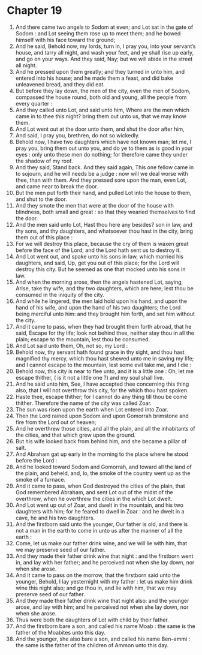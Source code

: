 # Chapter 19

1. And there came two angels to Sodom at even; and Lot sat in the gate of Sodom : and Lot seeing them rose up to meet them; and he bowed himself with his face toward the ground;
2. And he said, Behold now, my lords, turn in, I pray you, into your servant’s house, and tarry all night, and wash your feet, and ye shall rise up early, and go on your ways. And they said, Nay; but we will abide in the street all night.
3. And he pressed upon them greatly; and they turned in unto him, and entered into his house; and he made them a feast, and did bake unleavened bread, and they did eat.
4. But before they lay down, the men of the city, even the men of Sodom, compassed the house round, both old and young, all the people from every quarter :
5. And they called unto Lot, and said unto him, Where are the men which came in to thee this night? bring them out unto us, that we may know them.
6. And Lot went out at the door unto them, and shut the door after him,
7. And said, I pray you, brethren, do not so wickedly.
8. Behold now, I have two daughters which have not known man; let me, I pray you, bring them out unto you, and do ye to them as is good in your eyes : only unto these men do nothing; for therefore came they under the shadow of my roof.
9. And they said, Stand back. And they said again, This one fellow came in to sojourn, and he will needs be a judge : now will we deal worse with thee, than with them. And they pressed sore upon the man, even Lot, and came near to break the door.
10. But the men put forth their hand, and pulled Lot into the house to them, and shut to the door.
11. And they smote the men that were at the door of the house with blindness, both small and great : so that they wearied themselves to find the door.
12. And the men said unto Lot, Hast thou here any besides? son in law, and thy sons, and thy daughters, and whatsoever thou hast in the city, bring them out of this place :
13. For we will destroy this place, because the cry of them is waxen great before the face of the Lord; and the Lord hath sent us to destroy it.
14. And Lot went out, and spake unto his sons in law, which married his daughters, and said, Up, get you out of this place; for the Lord will destroy this city. But he seemed as one that mocked unto his sons in law.
15. And when the morning arose, then the angels hastened Lot, saying, Arise, take thy wife, and thy two daughters, which are here; lest thou be consumed in the iniquity of the city.
16. And while he lingered, the men laid hold upon his hand, and upon the hand of his wife, and upon the hand of his two daughters; the Lord being merciful unto him: and they brought him forth, and set him without the city.
17. And it came to pass, when they had brought them forth abroad, that he said, Escape for thy life; look not behind thee, neither stay thou in all the plain; escape to the mountain, lest thou be consumed.
18. And Lot said unto them, Oh, not so, my Lord :
19. Behold now, thy servant hath found grace in thy sight, and thou hast magnified thy mercy, which thou hast shewed unto me in saving my life; and I cannot escape to the mountain, lest some evil take me, and I die :
20. Behold now, this city is near to flee unto, and it is a little one : Oh, let me escape thither, ( is it not a little one ?) and my soul shall live.
21. And he said unto him, See, I have accepted thee concerning this thing also, that I will not overthrow this city, for the which thou hast spoken.
22. Haste thee, escape thither; for I cannot do any thing till thou be come thither. Therefore the name of the city was called Zoar.
23. The sun was risen upon the earth when Lot entered into Zoar.
24. Then the Lord rained upon Sodom and upon Gomorrah brimstone and fire from the Lord out of heaven;
25. And he overthrew those cities, and all the plain, and all the inhabitants of the cities, and that which grew upon the ground.
26. But his wife looked back from behind him, and she became a pillar of salt.
27. And Abraham gat up early in the morning to the place where he stood before the Lord :
28. And he looked toward Sodom and Gomorrah, and toward all the land of the plain, and beheld, and, lo, the smoke of the country went up as the smoke of a furnace.
29. And it came to pass, when God destroyed the cities of the plain, that God remembered Abraham, and sent Lot out of the midst of the overthrow, when he overthrew the cities in the which Lot dwelt.
30. And Lot went up out of Zoar, and dwelt in the mountain, and his two daughters with him; for he feared to dwell in Zoar : and he dwelt in a cave, he and his two daughters.
31. And the firstborn said unto the younger, Our father is old, and there is not a man in the earth to come in unto us after the manner of all the earth :
32. Come, let us make our father drink wine, and we will lie with him, that we may preserve seed of our father.
33. And they made their father drink wine that night : and the firstborn went in, and lay with her father; and he perceived not when she lay down, nor when she arose.
34. And it came to pass on the morrow, that the firstborn said unto the younger, Behold, I lay yesternight with my father : let us make him drink wine this night also; and go thou in, and lie with him, that we may preserve seed of our father.
35. And they made their father drink wine that night also: and the younger arose, and lay with him; and he perceived not when she lay down, nor when she arose.
36. Thus were both the daughters of Lot with child by their father.
37. And the firstborn bare a son, and called his name Moab : the same is the father of the Moabites unto this day.
38. And the younger, she also bare a son, and called his name Ben–ammi : the same is the father of the children of Ammon unto this day.

